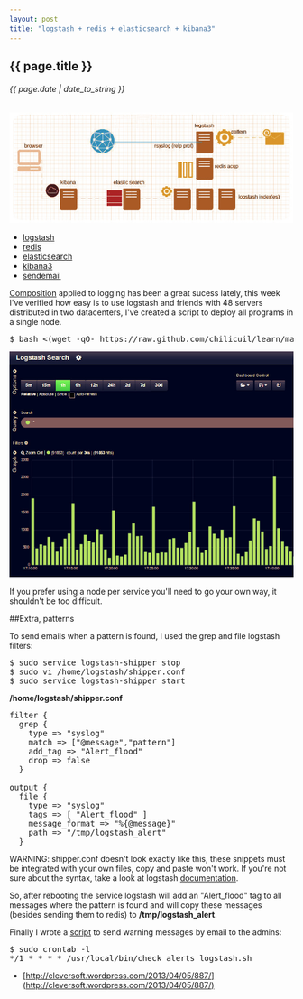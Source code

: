 ```yaml
---
layout: post
title: "logstash + redis + elasticsearch + kibana3"
---
```


## {{ page.title }}

###### {{ page.date | date_to_string }}

**[![](/assets/img/76.jpg)](/assets/img/76.jpg)**

- [logstash](http://logstash.net/)
- [redis](http://redis.io/)
- [elasticsearch](http://elasticsearch.org/)
- [kibana3](http://three.kibana.org/)
- [sendemail](http://caspian.dotconf.net/menu/Software/SendEmail/)

[Composition](http://en.wikipedia.org/wiki/Unix_philosophy) applied to logging has been a great sucess lately, this week I've verified how easy is to use logstash and friends with 48 servers distributed in two datacenters, I've created a script to deploy all programs in a single node.

<pre class="sh_sh">
$ bash &lt;(wget -qO- https://raw.github.com/chilicuil/learn/master/sh/is/log-stack)
</pre>

**[![](/assets/img/77.jpg)](/assets/img/77.jpg)**

If you prefer using a node per service you'll need to go your own way, it shouldn't be too difficult.

##Extra, patterns

To send emails when a pattern is found, I used the grep and file logstash filters:

<pre class="sh_sh">
$ sudo service logstash-shipper stop
$ sudo vi /home/logstash/shipper.conf
$ sudo service logstash-shipper start
</pre>

**/home/logstash/shipper.conf**

<pre>
filter {
  grep {
    type =&gt; "syslog"
    match =&gt; ["@message","pattern"]
    add_tag =&gt; "Alert_flood"
    drop =&gt; false
  }

output {
  file {
    type =&gt; "syslog"
    tags =&gt; [ "Alert_flood" ]
    message_format =&gt; "%{@message}"
    path =&gt; "/tmp/logstash_alert"
  }
</pre>

WARNING: shipper.conf doesn't look exactly like this, these snippets must be integrated with your own files, copy and paste won't work. If you're not sure about the syntax, take a look at logstash [documentation](http://logstash.net/docs/1.1.13/).

So, after rebooting the service logstash will add an "Alert_flood" tag to all messages where the pattern is found and will copy these messages (besides sending them to redis) to **/tmp/logstash_alert**.

Finally I wrote a [script](https://gist.github.com/chilicuil/6066888) to send warning messages by email to the admins:

<pre class="sh_sh">
$ sudo crontab -l
*/1 * * * * /usr/local/bin/check_alerts_logstash.sh
</pre>

- [http://cleversoft.wordpress.com/2013/04/05/887/](http://cleversoft.wordpress.com/2013/04/05/887/)
